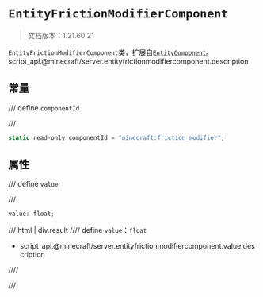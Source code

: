 # `EntityFrictionModifierComponent`

> 文档版本：1.21.60.21

`EntityFrictionModifierComponent`类，扩展自[`EntityComponent`](./entitycomponent.md)。script_api.@minecraft/server.entityfrictionmodifiercomponent.description

## 常量

/// define
`componentId`


///

```js
static read-only componentId = "minecraft:friction_modifier";
```


## 属性

/// define
`value`


///

```js
value: float;
```

/// html | div.result
//// define
`value`：`float`

- script_api.@minecraft/server.entityfrictionmodifiercomponent.value.description


////

///

